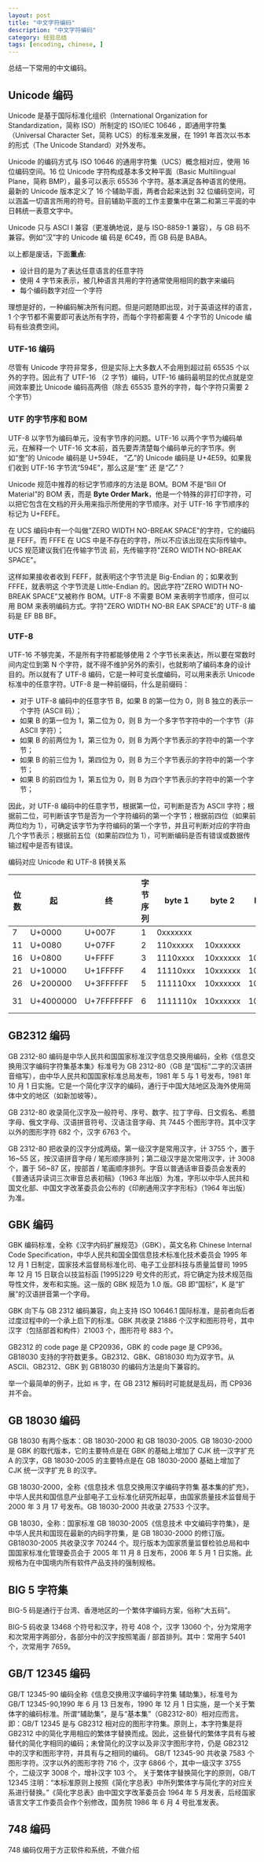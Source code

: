 ```yaml
---
layout: post
title: "中文字符编码"
description: "中文字符编码"
category: 经验总结
tags: [encoding, chinese, ]
---
```


总结一下常用的中文编码。

## Unicode 编码

Unicode 是基于国际标准化组织（International Organization for Standardization，简称 ISO）所制定的 ISO/IEC 10646 ，即通用字符集（Universal Character Set，简称 UCS）的标准来发展，在 1991 年首次以书本的形式（The Unicode Standard）对外发布。

Unicode 的编码方式与 ISO 10646 的通用字符集（UCS）概念相对应，使用 16 位编码空间。16 位 Unicode 字符构成基本多文种平面（Basic Multilingual Plane，简称 BMP），最多可以表示 65536 个字符。基本满足各种语言的使用。最新的 Unicode 版本定义了 16 个辅助平面，两者合起来达到 32 位编码空间，可以涵盖一切语言所用的符号。目前辅助平面的工作主要集中在第二和第三平面的中日韩统一表意文字中。

Unicode 只与 ASCI I 兼容（更准确地说，是与 ISO-8859-1 兼容），与 GB 码不兼容。例如“汉”字的 Unicode 编 码是 6C49，而 GB 码是 BABA。

以上都是废话，下面**重点**:

- 设计目的是为了表达任意语言的任意字符
- 使用 4 字节来表示，被几种语言共用的字符通常使用相同的数字来编码
- 每个编码数字对应一个字符

理想是好的，一种编码解决所有问题。但是问题随即出现，对于英语这样的语言，1 个字节都不需要即可表达所有字符，而每个字符都需要 4 个字节的 Unicode 编码有些浪费空间。

### UTF-16 编码
尽管有 Unicode 字符非常多，但是实际上大多数人不会用到超过前 65535 个以外的字符。因此有了 UTF-16 （2 字节）编码，UTF-16 编码最明显的优点就是空间效率要比 Unicode 编码高两倍（除去 65535 意外的字符，每个字符只需要 2 个字节）

### UTF 的字节序和 BOM
UTF-8 以字节为编码单元，没有字节序的问题。UTF-16 以两个字节为编码单元，在解释一个 UTF-16 文本前，首先要弄清楚每个编码单元的字节序。例如“奎”的 Unicode 编码是 U+594E， “乙”的 Unicode 编码是 U+4E59。如果我们收到 UTF-16 字节流“594E”，那么这是“奎” 还 是“乙”？

Unicode 规范中推荐的标记字节顺序的方法是 BOM。BOM 不是“Bill Of Material”的 BOM 表，而是 **Byte Order Mark**，他是一个特殊的非打印字符，可以把它包含在文档的开头用来指示所使用的字节顺序。对于 UTF-16 字节顺序的标记为 U+FEFE。

在 UCS 编码中有一个叫做"ZERO WIDTH NO-BREAK SPACE"的字符，它的编码是 FEFF。而 FFFE 在 UCS 中是不存在的字符，所以不应该出现在实际传输中。UCS 规范建议我们在传输字节流 前，先传输字符"ZERO WIDTH NO-BREAK SPACE"。

这样如果接收者收到 FEFF，就表明这个字节流是 Big-Endian 的；如果收到 FFFE，就表明这 个字节流是 Little-Endian 的。因此字符"ZERO WIDTH NO-BREAK SPACE"又被称作 BOM。UTF-8 不需要 BOM 来表明字节顺序，但可以用 BOM 来表明编码方式。字符"ZERO WIDTH NO-BR EAK SPACE"的 UTF-8 编码是 EF BB BF。

### UTF-8
UTF-16 不够完美，不是所有字符都能够使用 2 个字节长来表达，所以要在常数时间内定位到第 N 个字符，就不得不维护另外的索引，也就影响了编码本身的设计目的。所以就有了 UTF-8 编码，它是一种可变长度编码，可以用来表示 Unicode 标准中的任意字符。UTF-8 是一种前缀码，什么是前缀码：

- 对于 UTF-8 编码中的任意字节 B，如果 B 的第一位为 0，则 B 独立的表示一个字符 (ASCII 码）；
- 如果 B 的第一位为 1，第二位为 0，则 B 为一个多字节字符中的一个字节（非 ASCII 字符）；
- 如果 B 的前两位为 1，第三位为 0，则 B 为两个字节表示的字符中的第一个字节；
- 如果 B 的前三位为 1，第四位为 0，则 B 为三个字节表示的字符中的第一个字节；
- 如果 B 的前四位为 1，第五位为 0，则 B 为四个字节表示的字符中的第一个字节；

因此，对 UTF-8 编码中的任意字节，根据第一位，可判断是否为 ASCII 字符；根据前二位，可判断该字节是否为一个字符编码的第一个字节；根据前四位（如果前两位均为 1），可确定该字节为字符编码的第一个字节，并且可判断对应的字符由几个字节表示；根据前五位（如果前四位为 1），可判断编码是否有错误或数据传输过程中是否有错误。

编码对应 Unicode 和 UTF-8 转换关系

位数 | 起   | 终    | 字节序列  | byte 1   | byte 2   | byte 3   | byte 4   | byte 5   | byte 6
-----|------|-------|-----------|----------|----------|----------|----------|----------|--------
7    |U+0000|U+007F | 1         | 0xxxxxxx | ||||
11   |U+0080|U+07FF | 2         | 110xxxxx | 10xxxxxx | |||
16	 |U+0800	|U+FFFF	 |3	    |1110xxxx	|10xxxxxx	|10xxxxxx | ||
21	 |U+10000	|U+1FFFFF	|4	|11110xxx	|10xxxxxx	|10xxxxxx	|10xxxxxx | |
26	 |U+200000	|U+3FFFFFF	|5	|111110xx	|10xxxxxx	|10xxxxxx	|10xxxxxx	|10xxxxxx |
31	 |U+4000000	|U+7FFFFFFF	|6	|1111110x	|10xxxxxx	|10xxxxxx	|10xxxxxx	|10xxxxxx	10xxxxxx


## GB2312 编码

GB 2312-80 编码是中华人民共和国国家标准汉字信息交换用编码，全称《信息交换用汉字编码字符集基本集》标准号为 GB 2312-80（GB 是“国标”二字的汉语拼音缩写），由中华人民共和国国家标准总局发布，1981 年 5 与 1 号发布，1981 年 10 月 1 日实施。它是一个简化字汉字的编码，通行于中国大陆地区及海外使用简体中文的地区（如新加坡等）。

GB 2312-80 收录简化汉字及一般符号、序号、数字、拉丁字母、日文假名、希腊字母、俄文字母、汉语拼音符号、汉语注音字母、共 7445 个图形字符。其中汉字以外的图形字符 682 个，汉字 6763 个。

GB 2312-80 把收录的汉字分成两级。第一级汉字是常用汉字，计 3755 个，置于 16~55 区，按汉语拼音字母 / 笔形顺序排列；第二级汉字是次常用汉字，计 3008 个，置于 56~87 区，按部首 / 笔画顺序排列。字音以普通话审音委员会发表的《普通话异读词三次审音总表初稿》（1963 年出版）为准，字形以中华人民共和国文化部、中国文字改革委员会公布的《印刷通用汉字字形标》（1964 年出版）为准。

## GBK 编码

GBK 编码标准，全称《汉字内码扩展规范》（GBK），英文名称 Chinese Internal Code Specification，中华人民共和国全国信息技术标准化技术委员会 1995 年 12 月 1 日制定，国家技术监督局标准化司、电子工业部科技与质量监督司 1995 年 12 月 15 日联合以技监标函 [1995]229 号文件的形式，将它确定为技术规范指导性文件，发布和实施。这一版的 GBK 规范为 1.0 版。GB 即“国标”，K 是“扩展”的汉语拼音第一个字母。

GBK 向下与 GB 2312 编码兼容，向上支持 ISO 10646.1 国际标准，是前者向后者过度过程中的一个承上启下的标准。GBK 共收录 21886 个汉字和图形符号，其中汉字（包括部首和构件）21003 个，图形符号 883 个。

GB2312 的 code page 是 CP20936，GBK 的 code page 是 CP936。GB18030 支持的字符数更多。GB2312、GBK、GB18030 均为双字节。从 ASCII、GB2312、GBK 到 GB18030 的编码方法是向下兼容的。

举一个最简单的例子，比如 `祎` 字，在 GB 2312 解码时可能就是乱码，而 CP936 并不会。

## GB 18030 编码

GB 18030 有两个版本：GB 18030-2000 和 GB 18030-2005. GB 18030-2000 是 GBK 的取代版本，它的主要特点是在 GBK 的基础上增加了 CJK 统一汉字扩充 A 的汉字，GB 18030-2005 的主要特点是在 GB 18030-2000 基础上增加了 CJK 统一汉字扩充 B 的汉字。

GB 18030-2000，全称《信息技术 信息交换用汉字编码字符集 基本集的扩充》，中华人民共和国信息产业部电子工业标准化研究所起草，由国家质量技术监督局于 2000 年 3 月 17 号发布。GB 18030-2000 共收录 27533 个汉字。

GB 18030，全称：国家标准 GB 18030-2005《信息技术 中文编码字符集》，是中华人民共和国现在最新的内码字符集，是 GB 18030-2000 的修订版。GB18030-2005 共收录汉字 70244 个。现行版本为国家质量监督检验总局和中国国家标准化管理委员会于 2005 年 11 月 8 日发布，2006 年 5 月 1 日实施。此规格为在中国境内所有软件产品支持的强制规格。



## BIG 5 字符集

BIG-5 码是通行于台湾、香港地区的一个繁体字编码方案，俗称“大五码”。

BIG-5 码收录 13468 个符号和汉字，符号 408 个，汉字 13060 个，分为常用字和次常用字两部分，各部分中的汉字按照笔画 / 部首排列。其中：常用字 5401 个，次常用字 7659。

## GB/T 12345 编码

GB/T 12345-90 编码全称《信息交换用汉字编码字符集 辅助集》，标准号为 GB/T 12345-90,1990 年 6 月 13 日发布，1990 年 12 月 1 日实施，是一个关于繁体字的编码标准。所谓“辅助集”，是与“基本集”（GB2312-80）相对应而言。即：GB/T 12345 是与 GB2312 相对应的图形字符集。原则上，本字符集是将 GB2312 中的简化字用相应的繁体字替换而成。因此，这些替代的繁体字具有与被替代的简化字相同的编码；未曾简化的汉字以及非汉字图形字符，仍是 GB2312 中的汉字和图形字符，并具有与之相同的编码。
GB/T 12345-90 共收录 7583 个图形字符。汉字以外的图形字符 716 个，汉字 6866 个，其中一级汉字 3755 个，二级汉字 3008 个，增补汉字 103 个。
关于繁体字替换简化字的原则，GB/T 12345 注明：“本标准原则上按照《简化字总表》中所列繁体字与简化字的对应关系进行替换。”《简化字总表》由中国文字改革委员会 1964 年 5 月发表，后经国家语言文字工作委员会作个别修改，国务院 1986 年 6 月 4 号批准发表。

## 748 编码

748 编码仅用于方正软件和系统，不做介绍

